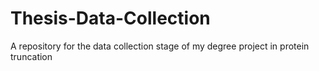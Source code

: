 # Thesis-Data-Collection
A repository for the data collection stage of my degree project in protein truncation
